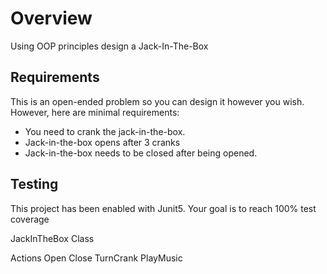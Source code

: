 # Overview

Using OOP principles design a Jack-In-The-Box

## Requirements

This is an open-ended problem so you can design it however you wish.  However, here are minimal requirements:

* You need to crank the jack-in-the-box.
* Jack-in-the-box opens after 3 cranks
* Jack-in-the-box needs to be closed after being opened.

## Testing

This project has been enabled with Junit5.  Your goal is to reach 100% test coverage

JackInTheBox Class

Actions
Open
Close
TurnCrank
PlayMusic